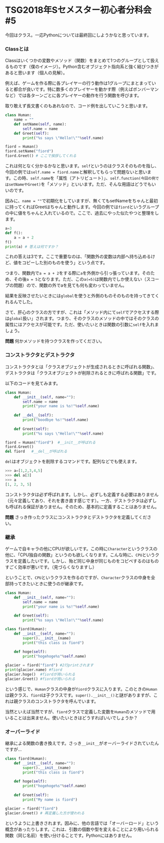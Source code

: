 # TSG2018年Sセメスター初心者分科会\#5

今回はクラス。一応Pythonについては最終回にしようかなと思っています。

### Classとは
Classはいくつかの変数やメソッド（関数）をまとめて1つのグループとして扱えるものです（僕のイメージ）。Python含むオブジェクト指向系と強く結びつきがあると思います（個人の見解）。

例えば、ゲームを作る際に各プレイヤーの行う動作は1グループにまとまっていると都合が良いです。特に数多くのプレイヤーを動かす際（例えばボンバーマンなど）では各ターンごとに各プレイヤーの動作を行う関数を呼びます。

取り敢えず長文書くのもあれなので、コード例を出していこうと思います。
```python
class Human:
    name = ""
    def setName(self, name):
        self.name = name
    def Greet(self):
        print("%s says \"Hello!\""%self.name)

fiord = Human()
fiord.setName("fiord")
fiord.Greet() # ここで挨拶してくれる
```
これは何となく分かるかなと思います。`self`というのはクラスそのものを指し、今回の例では`self.name = fiord.name`と解釈してもらって問題ないと思います。この時、`self.name`を「属性（アトリビュート）」、`self.function(今回の例ではsetNameやGreet)`を「メソッド」といいます。ただ、そんな用語はどうでもいいのです。

因みに、`name = ""`で初期化をしていますが、無くてもsetNameをちゃんと最初に持ってくればGreetはちゃんと動作します。今回の例では`fiord`というグループの中に値をちゃんと入れているので。ここで、過去にやった似たやつと整理をします。
```python
a=3
def f():
    a = a + 2
f()
print(a) # 答えは何ですか？
```

これの答えは3です。ここで重要なのは、「関数外の変数は内部へ持ち込めるけど、値をコピーした別のものを使う」という点です。

つまり、関数内で`a = a + 2`をする際に`a`を外側から引っ張っています。そのため、その後`a = 5`となります。ただ、この`a(=5)`は関数内でしか使えない（スコープの問題）ので、関数の外でaを見ても何も変わっていません。

結果を反映させたいときには`global`を使うと外側のものそのものを持ってきてくれるんでした。

さて、肝心のクラスの方ですが、これは「メソッド内にて`self`でアクセスする際は`global`扱い」されます。つまり、そのクラスのメソッドの中ではそのクラスの属性にはアクセスが可能です。ただ、使いたいときは関数の引数に`self`を入れましょう。

__問題__ 何かメソッドを持つクラスを作ってください。

### コンストラクタとデストラクタ
コンストラクタとは「クラスオブジェクトが生成されるときに呼ばれる関数」、デストラクタは「クラスオブジェクトが削除されるときに呼ばれる関数」です。

以下のコードを見てみます。
```python
class Human:
    def __init__(self, name=""):
        self.name = name
        print("your name is %s!"%self.name)
    
    def __del__(self):
        print("boodbye %s!"%self.name)
    
    def Greet(self):
        print("%s says \"Hello!\""%self.name)

fiord = Human("fiord")  #__init__が呼ばれる
fiord.Greet()
del fiord   #__del__が呼ばれる
```
`del`はオブジェクトを削除するコマンドです。配列などでも使えます。
```python
>>> a=[1,2,3,4,5]
>>> del a[3]
>>> a
[1, 2, 3, 5]
```

コンストラクタは必ず呼ばれます。しかし、必ずしも定義する必要はありません（元々定義してあり、それを書き直す感じです）。一方、デストラクタは必ずしも呼ばれる保証がありません。そのため、基本的に定義することはありません。

__問題__ さっき作ったクラスにコンストラクタとデストラクタを定義してください。

### 継承
ゲームで自キャラの他にCPUが欲しいです。この時に`Character`というクラスの他に、「CPU独自の関数」というのも欲しくなります。こんな時に、`CPU`というクラスを定義したいです。しかし、殆ど同じ中身が同じものをコピペするのはものすごく効率が悪いです。（見づらくなりますし）

ということで、`CPU`というクラスを作るのですが、`Character`クラスの中身を全部持ってきたいときに使うのが継承です。

```python
class Human:
    def __init__(self, name=""):
        self.name = name
        print("your name is %s!"%self.name)
    
    def Greet(self):
        print("%s says \"Hello!\""%self.name)

class fiord(Human):
    def __init__(self, name=""):
        super().__init__(name)
        print("this class is fiord")
    
    def hoge(self):
        print("hogehoge%s"%self.name)

glacier = fiord("fiord") #2行printされます
print(glacier.name) #fiord
glacier.hoge()  #fiordが用いられる
glacier.Greet() #fiordが用いられる
```

という感じで、`Human`クラスの中身が`fiord`クラスに入ります。このときの`Human`は親クラス、`fiord`は子クラスです。`super().__init__()`と謎がありますが、これは親クラスのコンストラクタを呼んでいます。

当然といえば当然ですが、`fiord`クラスで定義した変数を`Human`のメソッドで用いることは出来ません。使いたいときはどうすればいいでしょうか？

### オーバーライド
継承による関数の書き換えです。さっき`__init__`がオーバーライドされていたんですが…
```python
class fiord(Human):
    def __init__(self, name=""):
        super().__init__(name)
        print("this class is fiord")
    
    def hoge(self):
        print("hogehoge%s"%self.name)
    
    def Greet(self):
        print("My name is fiord")

glacier = fiord("fiord")
glacier.Greet() # 再定義した方が使われる
```

というように上書きされます。因みに、他の言語では「オーバーロード」という概念があったりします。これは、引数の個数や型を変えることにより用いられる関数（同じ名前）を使い分けることです。Pythonにはありません。